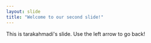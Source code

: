 ```yaml
---
layout: slide
title: "Welcome to our second slide!"
---
```

This is tarakahmadi's slide.
Use the left arrow to go back!
